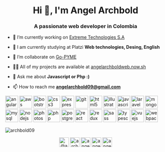 <h1 align="center">Hi 👋, I'm Angel Archbold</h1>
<h3 align="center">A passionate web developer in Colombia</h3>

- 🔭 I’m currently working on [Extreme Technologies S.A](#)

- 🌱 I am currently studying at Platzi **Web technologies, Desing, English**

- 👯 I’m collaborate on [Go-PYME](http://go-pyme.com/)

- 👨‍💻 All of my projects are available at [angelarchboldweb.now.sh](angelarchboldweb.now.sh)

- 💬 Ask me about **Javascript or Php :)**

- 📫 How to reach me **angelarchbold09@gmail.com**

<p align="left"><img src="https://devicons.github.io/devicon/devicon.git/icons/angularjs/angularjs-original.svg" alt="angularjs" width="40" height="40"/> <img src="https://devicons.github.io/devicon/devicon.git/icons/amazonwebservices/amazonwebservices-original-wordmark.svg" alt="aws" width="40" height="40"/> <img src="https://devicons.github.io/devicon/devicon.git/icons/bootstrap/bootstrap-plain.svg" alt="bootstrap" width="40" height="40"/> <img src="https://devicons.github.io/devicon/devicon.git/icons/css3/css3-original-wordmark.svg" alt="css3" width="40" height="40"/> <img src="https://devicons.github.io/devicon/devicon.git/icons/express/express-original-wordmark.svg" alt="express" width="40" height="40"/> <img src="https://www.vectorlogo.zone/logos/git-scm/git-scm-icon.svg" alt="git" width="40" height="40"/> <img src="https://devicons.github.io/devicon/devicon.git/icons/html5/html5-original-wordmark.svg" alt="html5" width="40" height="40"/> <img src="https://www.vectorlogo.zone/logos/adobe_illustrator/adobe_illustrator-icon.svg" alt="illustrator" width="40" height="40"/> <img src="https://devicons.github.io/devicon/devicon.git/icons/javascript/javascript-original.svg" alt="javascript" width="40" height="40"/> <img src="https://devicons.github.io/devicon/devicon.git/icons/laravel/laravel-plain-wordmark.svg" alt="laravel" width="40" height="40"/> <img src="https://devicons.github.io/devicon/devicon.git/icons/mongodb/mongodb-original-wordmark.svg" alt="mongodb" width="40" height="40"/> <img src="https://devicons.github.io/devicon/devicon.git/icons/mysql/mysql-original-wordmark.svg" alt="mysql" width="40" height="40"/> <img src="https://devicons.github.io/devicon/devicon.git/icons/nodejs/nodejs-original-wordmark.svg" alt="nodejs" width="40" height="40"/> <img src="https://devicons.github.io/devicon/devicon.git/icons/photoshop/photoshop-plain.svg" alt="photoshop" width="40" height="40"/> <img src="https://devicons.github.io/devicon/devicon.git/icons/php/php-original.svg" alt="php" width="40" height="40"/> <img src="https://devicons.github.io/devicon/devicon.git/icons/postgresql/postgresql-original-wordmark.svg" alt="postgresql" width="40" height="40"/> <img src="https://devicons.github.io/devicon/devicon.git/icons/react/react-original-wordmark.svg" alt="react" width="40" height="40"/> <img src="https://devicons.github.io/devicon/devicon.git/icons/redux/redux-original.svg" alt="redux" width="40" height="40"/> <img src="https://devicons.github.io/devicon/devicon.git/icons/sass/sass-original.svg" alt="sass" width="40" height="40"/> <img src="https://devicons.github.io/devicon/devicon.git/icons/typescript/typescript-original.svg" alt="typescript" width="40" height="40"/> <img src="https://devicons.github.io/devicon/devicon.git/icons/vuejs/vuejs-original-wordmark.svg" alt="vuejs" width="40" height="40"/> <img src="https://devicons.github.io/devicon/devicon.git/icons/webpack/webpack-original.svg" alt="webpack" width="40" height="40"/></p><img align="center" src="https://github-readme-stats.vercel.app/api/top-langs/?username=archbold09&layout=compact&hide=html" alt="archbold09" />

<p align="center">
<a href="https://twitter.com/@angel_archbold" target="blank"><img align="center" src="https://cdn.jsdelivr.net/npm/simple-icons@3.0.1/icons/twitter.svg" alt="@angel_archbold" height="30" width="30" /></a>
<a href="https://linkedin.com/in/archbold09" target="blank"><img align="center" src="https://cdn.jsdelivr.net/npm/simple-icons@3.0.1/icons/linkedin.svg" alt="archbold09" height="30" width="30" /></a>
<a href="https://fb.com/angelarchbold" target="blank"><img align="center" src="https://cdn.jsdelivr.net/npm/simple-icons@3.0.1/icons/facebook.svg" alt="angelarchbold" height="30" width="30" /></a>
<a href="https://instagram.com/angel_archbold09" target="blank"><img align="center" src="https://cdn.jsdelivr.net/npm/simple-icons@3.0.1/icons/instagram.svg" alt="angel_archbold09" height="30" width="30" /></a>
<a href="https://www.youtube.com/c/angel archbold" target="blank"><img align="center" src="https://cdn.jsdelivr.net/npm/simple-icons@3.0.1/icons/youtube.svg" alt="angel archbold" height="30" width="30" /></a>
</p>
